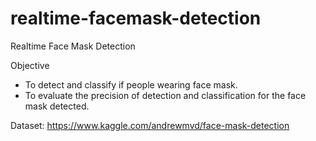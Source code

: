 # realtime-facemask-detection
Realtime Face Mask Detection

Objective
- To detect and classify if people wearing face mask.
- To evaluate the precision of detection and classification for the face mask detected.

Dataset: https://www.kaggle.com/andrewmvd/face-mask-detection

